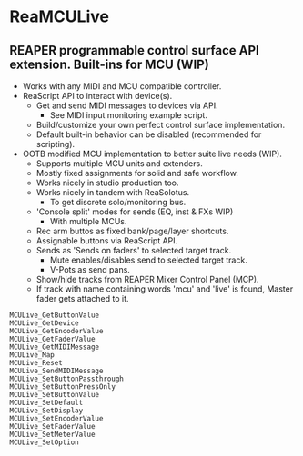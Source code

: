 # ReaMCULive
## REAPER programmable control surface API extension. Built-ins for MCU (WIP)
* Works with any MIDI and MCU compatible controller.
* ReaScript API to interact with device(s).
    * Get and send MIDI messages to devices via API.
        * See MIDI input monitoring example script.
    * Build/customize your own perfect control surface implementation.
    * Default built-in behavior can be disabled (recommended for scripting).
* OOTB modified MCU implementation to better suite live needs (WIP).
    * Supports multiple MCU units and extenders.
    * Mostly fixed assignments for solid and safe workflow.
    * Works nicely in studio production too.
    * Works nicely in tandem with ReaSolotus.
        * To get discrete solo/monitoring bus.
    * 'Console split' modes for sends (EQ, inst & FXs WIP)
        * With multiple MCUs.
    * Rec arm buttos as fixed bank/page/layer shortcuts.
    * Assignable buttons via ReaScript API.
    * Sends as 'Sends on faders' to selected target track.
        * Mute enables/disables send to selected target track.
        * V-Pots as send pans.
    * Show/hide tracks from REAPER Mixer Control Panel (MCP).
    * If track with name containing words 'mcu' and 'live' is found, Master fader gets attached to it.

```
MCULive_GetButtonValue
MCULive_GetDevice        
MCULive_GetEncoderValue  
MCULive_GetFaderValue    
MCULive_GetMIDIMessage   
MCULive_Map    	         
MCULive_Reset    	       
MCULive_SendMIDIMessage  
MCULive_SetButtonPassthrough    	
MCULive_SetButtonPressOnly    	
MCULive_SetButtonValue   	
MCULive_SetDefault    	
MCULive_SetDisplay    	
MCULive_SetEncoderValue    	
MCULive_SetFaderValue    	
MCULive_SetMeterValue    	
MCULive_SetOption    	
```
